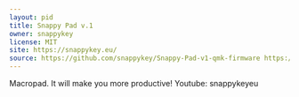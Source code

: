 ```yaml
---
layout: pid
title: Snappy Pad v.1
owner: snappykey
license: MIT
site: https://snappykey.eu/
source: https://github.com/snappykey/Snappy-Pad-v1-qmk-firmware https://github.com/snappykey/Snappy-Pad-v.1-Arduino-code
---
```

Macropad. It will make you more productive! Youtube: snappykeyeu
